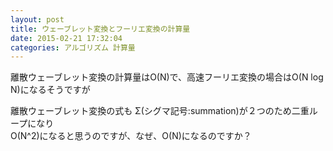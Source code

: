 ```yaml
---
layout: post
title: ウェーブレット変換とフーリエ変換の計算量
date: 2015-02-21 17:32:04
categories: アルゴリズム 計算量
---
```

<!-- {% raw %} -->
<p>離散ウェーブレット変換の計算量はO(N)で、高速フーリエ変換の場合はO(N log N)になるそうですが</p>

<p>離散ウェーブレット変換の式も Σ(シグマ記号:summation)が２つのため二重ループになり<br>
O(N^2)になると思うのですが、なぜ、O(N)になるのですか？</p>
<!-- {% endraw %} -->
